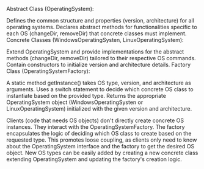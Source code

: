 Abstract Class (OperatingSystem):

Defines the common structure and properties (version, architecture) for all operating systems.
Declares abstract methods for functionalities specific to each OS (changeDir, removeDir) that concrete classes must implement.
Concrete Classes (WindowsOperatingSysten, LinuxOperatingSystem):

Extend OperatingSystem and provide implementations for the abstract methods (changeDir, removeDir) tailored to their respective OS commands.
Contain constructors to initialize version and architecture details.
Factory Class (OperatingSystemFactory):

A static method getInstance() takes OS type, version, and architecture as arguments.
Uses a switch statement to decide which concrete OS class to instantiate based on the provided type.
Returns the appropriate OperatingSystem object (WindowsOperatingSysten or LinuxOperatingSystem) initialized with the given version and architecture.

Clients (code that needs OS objects) don't directly create concrete OS instances. They interact with the OperatingSystemFactory.
The factory encapsulates the logic of deciding which OS class to create based on the requested type.
This promotes loose coupling, as clients only need to know about the OperatingSystem interface and the factory to get the desired OS object.
New OS types can be easily added by creating a new concrete class extending OperatingSystem and updating the factory's creation logic.